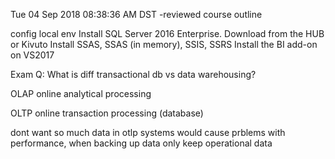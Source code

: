 Tue 04 Sep 2018 08:38:36 AM DST
-reviewed course outline

config local env
Install SQL Server 2016 Enterprise. Download from the HUB or Kivuto
Install SSAS, SSAS (in memory), SSIS, SSRS
Install the BI add-on on VS2017

Exam Q: What is diff transactional db vs data warehousing?

OLAP
online analytical processing

OLTP
online transaction processing (database)

dont want so much data in otlp systems
	would cause prblems with performance, when backing up data
		only keep operational data


